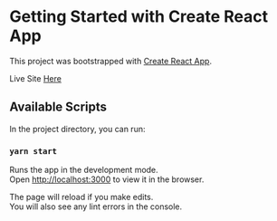 # Getting Started with Create React App

This project was bootstrapped with [Create React App](https://github.com/facebook/create-react-app).

Live Site [Here](https://61c331da18845e2a792f6c68--admiring-davinci-0ff635.netlify.app/)

## Available Scripts

In the project directory, you can run:

### `yarn start`

Runs the app in the development mode.\
Open [http://localhost:3000](http://localhost:3000) to view it in the browser.

The page will reload if you make edits.\
You will also see any lint errors in the console.
